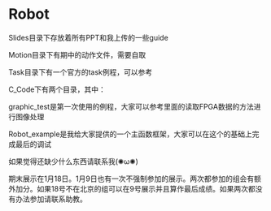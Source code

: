# Robot
Slides目录下存放着所有PPT和我上传的一些guide

Motion目录下有期中的动作文件，需要自取

Task目录下有一个官方的task例程，可以参考

C_Code下有两个目录，其中：

  graphic_test是第一次使用的例程，大家可以参考里面的读取FPGA数据的方法进行图像处理
  
  Robot_example是我给大家提供的一个主函数框架，大家可以在这个的基础上完成最后的调试
  
  如果觉得还缺少什么东西请联系我(✺ω✺)
  
期末展示在1月18日。1月9日也有一次不强制参加的展示。两次都参加的组会有额外加分。如果18号不在北京的组可以在9号展示并且算作最后成绩。如果两次都没有办法参加请联系助教。
